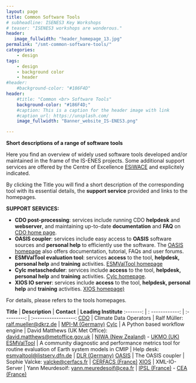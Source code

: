 ```yaml
---
layout: page
title: Common Software Tools
# subheadline: ISENES3 Key Workshops
# teaser: "ISENES3 workshops are wonderous."
header:
   image_fullwidth: "header_homepage_13.jpg"
permalink: "/smt-common-software-tools/"
categories:
    - design
tags:
    - design
    - background color
    - header
#header:
    #background-color: "#186F4D"
header:
    #title: "Common <br> Software Tools"
    background-color: "#186F4D;"
    #caption: This is a caption for the header image with link
    #caption_url: https://unsplash.com/
    image_fullwidth: "Banner_website_IS-ENES3.png"

---
```


**Short descriptions of a range of software tools**

Here you find an overview of widely used software tools developed and/or maintained in the frame of the IS-ENES projects. Some additional support services are offered by the Centre of Excellence [ESiWACE](https://www.esiwace.eu/) and explicitely indicated.

By clicking the Title you will find a short description of the corresponding tool with its essential details, the **support service** provided and links to the homepages.

**SUPPORT SERVICES:**
- **CDO post-processing**: services include running CDO **helpdesk** and **webserver**, and maintaining up-to-date **documentation** and **FAQ** on [CDO home page](https://code.mpimet.mpg.de/projects/cdo/wiki).
- **OASIS coupler**: services include easy access to **OASIS** software sources and **personal help** to efficiently use the software. The [OASIS homepage](https://oasis.cerfacs.fr/en/) also offers documentation, tutorial, FAQs and user forums.
- **ESMValTool evaluation tool**: services **access** to the tool, **helpdesk, personal help** and **training** activities. [ESMValTool homepage](https://www.esmvaltool.org/)
- **Cylc metascheduler**: services include **access** to the tool, **helpdesk, personal help** and **training** activities. [Cylc homepage](https://cylc.github.io/).
- **XIOS IO server**: services include **access** to the tool, **helpdesk, personal help** and **training** activities. [XIOS homepage)](https://forge.ipsl.jussieu.fr/ioserver)
 

For details, please refers to the tools homepages.

**Title** | **Description** | **Contact** | **Leading Institute**
:-------: | : ------------: | :---------: | :------------------:
[CDO](https://is-enes3.github.io/IS-ENES-Website/smt-common-software-tools-detailed#cdo-detailed) | Climate Data Operators | Ralf Müller: <ralf.mueller@dkrz.de> | [MPI-M (Germany)](https://mpimet.mpg.de/en/home.html)
[Cylc](https://is-enes3.github.io/IS-ENES-Website/smt-common-software-tools-detailed#cylc-detailed) | A Python based workflow engine | David Matthews (UK Met Office): <david.matthews@metoffice.gov.uk> | [NIWA (New Zealand)](https://niwa.co.nz/) - [UKMO (UK)](https://www.metoffice.gov.uk/)
[ESMValTool](https://is-enes3.github.io/IS-ENES-Website/smt-common-software-tools-detailed#esmvaltool-detailed) | A community diagnostic and performance metrics tool for routine evaluation of Earth system models in CMIP | Help desk: <esmvaltool@listserv.dfn.de> | [DLR (Germany)](https://www.dlr.de/EN/Home/home_node.html)
[OASIS](https://is-enes3.github.io/IS-ENES-Website/smt-common-software-tools-detailed#oasis-detailed) | The OASIS coupler | Sophie Valcke: <valcke@cerfacs.fr> | [CERFACS (France)](https://cerfacs.fr/en/)
[XIOS](https://is-enes3.github.io/IS-ENES-Website/smt-common-software-tools-detailed#xios-detailed) | XML-IO-Server | Yann Meurdesoif: <yann.meuredesoif@cea.fr> | [IPSL (France)](https://www.ipsl.fr/en/home-en/) - [CEA (France)](https://www.cea.fr/english/Pages/Welcome.aspx)
